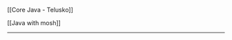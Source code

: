 [[Core Java - Telusko]]

[[Java with mosh]]

-------------------------------------------------------------------
